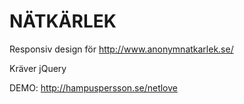 # NÄTKÄRLEK

Responsiv design för http://www.anonymnatkarlek.se/

Kräver jQuery

DEMO: http://hampuspersson.se/netlove